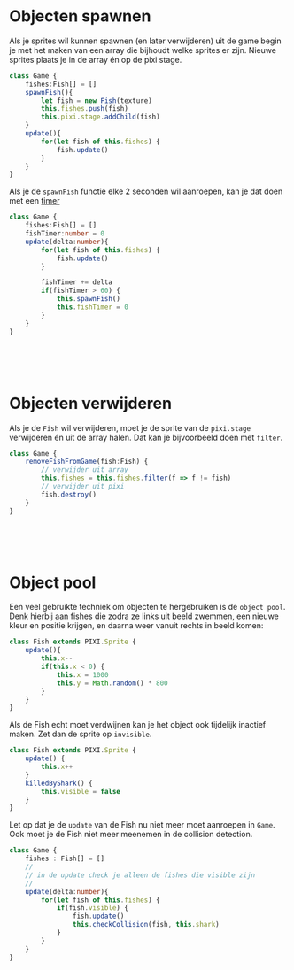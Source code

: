 # Objecten spawnen

Als je sprites wil kunnen spawnen (en later verwijderen) uit de game begin je met het maken van een array die bijhoudt welke sprites er zijn. Nieuwe sprites plaats je in de array én op de pixi stage.

```typescript
class Game {
    fishes:Fish[] = []
    spawnFish(){
        let fish = new Fish(texture)
        this.fishes.push(fish)
        this.pixi.stage.addChild(fish)
    }
    update(){
        for(let fish of this.fishes) {
            fish.update()
        }
    }
}
```
Als je de `spawnFish` functie elke 2 seconden wil aanroepen, kan je dat doen met een [timer](./timer.md)

```typescript
class Game {
    fishes:Fish[] = []
    fishTimer:number = 0
    update(delta:number){
        for(let fish of this.fishes) {
            fish.update()
        }

        fishTimer += delta
        if(fishTimer > 60) {
            this.spawnFish()
            this.fishTimer = 0
        }
    }
}
```

<br>
<br>
<br>

# Objecten verwijderen

Als je de `Fish` wil verwijderen, moet je de sprite van de `pixi.stage` verwijderen én uit de array halen. Dat kan je bijvoorbeeld doen met `filter`. 

```typescript
class Game {
    removeFishFromGame(fish:Fish) {
        // verwijder uit array
        this.fishes = this.fishes.filter(f => f != fish)
        // verwijder uit pixi
        fish.destroy()
    }
}
```


<br>
<br>
<br>

# Object pool

Een veel gebruikte techniek om objecten te hergebruiken is de `object pool`. Denk hierbij aan fishes die zodra ze links uit beeld zwemmen, een nieuwe kleur en positie krijgen, en daarna weer vanuit rechts in beeld komen:

```typescript
class Fish extends PIXI.Sprite {
    update(){
        this.x--
        if(this.x < 0) {
            this.x = 1000
            this.y = Math.random() * 800
        }
    }
}
```

Als de Fish echt moet verdwijnen kan je het object ook tijdelijk inactief maken. Zet dan de sprite op `invisible`.

```typescript
class Fish extends PIXI.Sprite {
    update() {
        this.x++
    }
    killedByShark() {
        this.visible = false
    }
}
```
Let op dat je de `update` van de Fish nu niet meer moet aanroepen in `Game`. Ook moet je de Fish niet meer meenemen in de collision detection.

```typescript
class Game {
    fishes : Fish[] = []
    //
    // in de update check je alleen de fishes die visible zijn
    //
    update(delta:number){
        for(let fish of this.fishes) {
            if(fish.visible) {
                fish.update()
                this.checkCollision(fish, this.shark)
            }
        }
    }
}
```
<br>
<br>
<br>